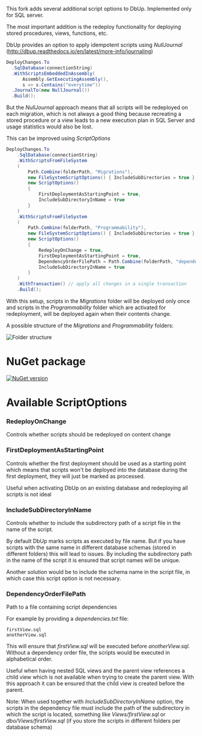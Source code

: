 This fork adds several additional script options to DbUp. Implemented only for SQL server.

The most important addition is the redeploy functionality for deploying stored procedures, views, functions, etc. 

DbUp provides an option to apply idempotent scripts using _NullJournal_ (http://dbup.readthedocs.io/en/latest/more-info/journaling)

```csharp
DeployChanges.To
  .SqlDatabase(connectionString)
  .WithScriptsEmbeddedInAssembly(
      Assembly.GetExecutingAssembly(),
      s => s.Contains("everytime"))
  .JournalTo(new NullJournal())
  .Build();
```

But the _NullJournal_ approach means that all scripts will be redeployed on each migration, which is not always a good thing because recreating a stored procedure or a view leads to a new execution plan in SQL Server and usage statistics would also be lost. 

This can be improved using _ScriptOptions_

```csharp
DeployChanges.To
    .SqlDatabase(connectionString)
    .WithScriptsFromFileSystem
    (
        Path.Combine(folderPath, "Migrations"), 
        new FileSystemScriptOptions() { IncludeSubDirectories = true },
        new ScriptOptions()
        {
            FirstDeploymentAsStartingPoint = true,
            IncludeSubDirectoryInName = true
        }
    )
    .WithScriptsFromFileSystem
    (
        Path.Combine(folderPath, "Programmability"),
        new FileSystemScriptOptions() { IncludeSubDirectories = true },
        new ScriptOptions()
        {
            RedeployOnChange = true,
            FirstDeploymentAsStartingPoint = true,
            DependencyOrderFilePath = Path.Combine(folderPath, "dependencies.txt"),
            IncludeSubDirectoryInName = true
        }
    )
    .WithTransaction() // apply all changes in a single transaction
    .Build();
```

With this setup, scripts in the _Migrations_ folder will be deployed only once and scripts in the _Programmability_ folder which are activated for redeployment, will be deployed again when their contents change. 

A possible structure of the _Migrations_ and _Programmability_ folders:

![Folder structure](https://raw.githubusercontent.com/szilarddavid/dbup.onchange/master/docs/images/onchange.png)

# NuGet package

[![NuGet version](https://badge.fury.io/nu/dbup.onchange-sqlserver.svg)](https://badge.fury.io/nu/dbup.onchange-sqlserver)

# Available ScriptOptions

### RedeployOnChange

Controls whether scripts should be redeployed on content change

### FirstDeploymentAsStartingPoint 

Controls whether the first deployment should be used as a starting point which means that scripts won't be deployed into the database during the first deployment, they will just be marked as processed. 

Useful when activating DbUp on an existing database and redeploying all scripts is not ideal

### IncludeSubDirectoryInName

Controls whether to include the subdirectory path of a script file in the name of the script.

By default DbUp marks scripts as executed by file name. But if you have scripts with the same name in different database schemas (stored in different folders) this will lead to issues. By including the subdirectory path in the name of the script it is ensured that script names will be unique.

Another solution would be to include the schema name in the script file, in which case this script option is not necessary.

### DependencyOrderFilePath 

Path to a file containing script dependencies

For example by providing a _dependencies.txt_ file:

```
firstView.sql
anotherView.sql
```

This will ensure that  _firstView.sql_ will be executed before _anotherView.sql_. Without a dependency order file, the scripts would be executed in alphabetical order.

Useful when having nested SQL views and the parent view references a child view which is not available when trying to create the parent view. With this approach it can be ensured that the child view is created before the parent.

Note: When used together with _IncludeSubDirectoryInName_ option, the scripts in the dependency file must include the path of the subdirectory in which the script is located, something like _Views/firstView.sql_ or _dbo/Views/firstView.sql_ (if you store the scripts in different folders per database schema)